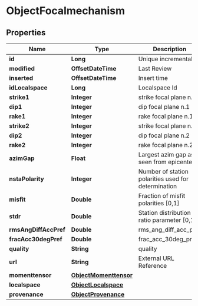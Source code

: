 

# ObjectFocalmechanism


## Properties

| Name | Type | Description | Notes |
|------------ | ------------- | ------------- | -------------|
|**id** | **Long** | Unique incremental id | bigint(20) |  [optional] [readonly] |
|**modified** | **OffsetDateTime** | Last Review | timestamp |  [optional] [readonly] |
|**inserted** | **OffsetDateTime** | Insert time | timestamp |  [optional] [readonly] |
|**idLocalspace** | **Long** | Localspace Id | bigint(19) |  [optional] |
|**strike1** | **Integer** | strike focal plane n.1 | int(10) |  [optional] |
|**dip1** | **Integer** | dip focal plane n.1 | int(10) |  [optional] |
|**rake1** | **Integer** | rake focal plane n.1 | int(10) |  [optional] |
|**strike2** | **Integer** | strike focal plane n.2 | int(10) |  [optional] |
|**dip2** | **Integer** | dip focal plane n.2 | int(10) |  [optional] |
|**rake2** | **Integer** | rake focal plane n.2 | int(10) |  [optional] |
|**azimGap** | **Float** | Largest azim gap as seen from epicenter | double(22) |  [optional] |
|**nstaPolarity** | **Integer** | Number of station polarities used for determination | int(10) |  [optional] |
|**misfit** | **Double** | Fraction of misfit polarities [0,1] | double(22) |  [optional] |
|**stdr** | **Double** | Station distribution ratio parameter [0,1] | double(22) |  [optional] |
|**rmsAngDiffAccPref** | **Double** | rms_ang_diff_acc_pref | double(22) |  [optional] |
|**fracAcc30degPref** | **Double** | frac_acc_30deg_pref | double(22) |  [optional] |
|**quality** | **String** | quality | char(2) |  [optional] |
|**url** | **String** | External URL Reference | varchar(512) |  [optional] |
|**momenttensor** | [**ObjectMomenttensor**](ObjectMomenttensor.md) |  |  [optional] |
|**localspace** | [**ObjectLocalspace**](ObjectLocalspace.md) |  |  [optional] |
|**provenance** | [**ObjectProvenance**](ObjectProvenance.md) |  |  [optional] |



